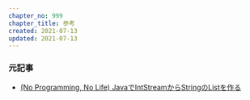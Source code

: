 ```yaml
---
chapter_no: 999
chapter_title: 参考
created: 2021-07-13
updated: 2021-07-13
---
```

### 元記事
- [(No Programming, No Life) JavaでIntStreamからStringのListを作る](https://npnl.hatenablog.jp/entry/2020/08/28/190738)
